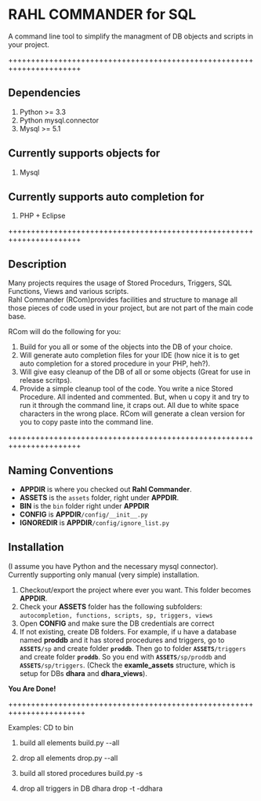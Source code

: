 RAHL COMMANDER for SQL
======================

A command line tool to simplify the managment of DB objects and scripts in your project.

++++++++++++++++++++++++++++++++++++++++++++++++++++++++++++++++++++++

## Dependencies 
1. Python >= 3.3
2. Python mysql.connector
3. Mysql >= 5.1

## Currently supports objects for
1. Mysql

## Currently supports auto completion for
1. PHP + Eclipse

++++++++++++++++++++++++++++++++++++++++++++++++++++++++++++++++++++++

## Description

Many projects requires the usage of Stored Procedurs, Triggers, SQL Functions, Views
and various scripts.  
Rahl Commander (RCom)provides facilities and structure to manage all those pieces of code
used in your project, but are not part of the main code base.  

RCom will do the following for you:  
<ol>
<li>Build for you all or some of the objects into the DB of your choice.</li>
<li>Will generate auto completion files for your IDE (how nice it is to get auto completion for a stored procedure in your PHP, heh?).</li>
<li>Will give easy cleanup of the DB of all or some objects (Great for use in release scritps).</li>
<li>Provide a simple cleanup tool of the code. You write a nice Stored Procedure. All indented and commented. But, when u copy it and try to run it through the command line, it craps out. All due to white space characters in the wrong place.  RCom will generate a clean version for you to copy paste into the command line.</li>
</ol>

++++++++++++++++++++++++++++++++++++++++++++++++++++++++++++++++++++++
## Naming Conventions 
<ul>
<li> <b>APPDIR</b> is where you checked out <b>Rahl Commander</b>.</li>
<li> <b>ASSETS</b> is the <code>assets</code> folder, right under <b>APPDIR</b>.</li>  
<li> <b>BIN</b> is the <code>bin</code> folder right under <b>APPDIR</b></li>
<li> <b>CONFIG</b> is <b>APPDIR</b><code>/config/__init__.py</code></li>
<li> <b>IGNOREDIR</b> is <b>APPDIR</b><code>/config/ignore_list.py</code></li>
</ul>

## Installation
(I assume you have Python and the necessary mysql connector).  
Currently supporting only manual (very simple) installation.  

<ol>
<li>Checkout/export the project where ever you want. This folder becomes <b>APPDIR</b>.</li>
<li>Check your <b>ASSETS</b> folder has the following subfolders: <code>autocompletion, functions, scripts, sp, triggers, views</code></li>
<li>Open <b>CONFIG</b> and make sure the DB credentials are correct</li>
<li>If not existing, create DB folders. For example, if u have a database named <b>proddb</b> and it has stored procedures and triggers, go to <code><b>ASSETS</b>/sp</code> and create folder <code><b>proddb</b></code>. Then go to folder <code><b>ASSETS</b>/triggers</code> and create folder <code><b>proddb</b></code>.  
So you end with <code><b>ASSETS</b>/sp/proddb</code> and <code><b>ASSETS</b>/sp/triggers</code>.  
(Check the <b>examle_assets</b> structure, which is setup for DBs <b>dhara</b> and <b>dhara_views</b>).
</li>
</ol>
<b>You Are Done!</b>

+++++++++++++++++++++++++++++++++++++++++++++++++++++++++++++++++++++++

Examples:
CD to bin

1. build all elements
   build.py --all

2. drop all elements
   drop.py --all

3. build all stored procedures
   build.py -s

4. drop all triggers in DB dhara
   drop -t -ddhara
